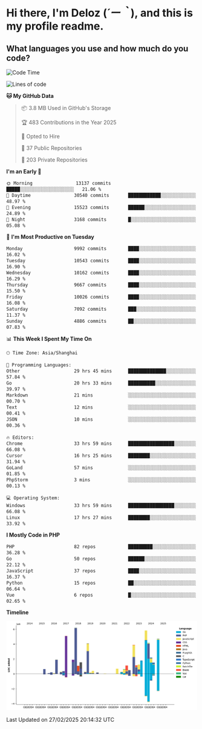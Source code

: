 # **Hi there, I'm Deloz (*´ー｀*), and this is my profile readme.**

## **What languages you use and how much do you code?**

<!--START_SECTION:waka-->
![Code Time](http://img.shields.io/badge/Code%20Time-5%2C786%20hrs%2015%20mins-blue)

![Lines of code](https://img.shields.io/badge/From%20Hello%20World%20I%27ve%20Written-54.0%20million%20lines%20of%20code-blue)

**🐱 My GitHub Data** 

> 📦 3.8 MB Used in GitHub's Storage 
 > 
> 🏆 483 Contributions in the Year 2025
 > 
> 💼 Opted to Hire
 > 
> 📜 37 Public Repositories 
 > 
> 🔑 203 Private Repositories 
 > 
**I'm an Early 🐤** 

```text
🌞 Morning                13137 commits       █████░░░░░░░░░░░░░░░░░░░░   21.06 % 
🌆 Daytime                30540 commits       ████████████░░░░░░░░░░░░░   48.97 % 
🌃 Evening                15523 commits       ██████░░░░░░░░░░░░░░░░░░░   24.89 % 
🌙 Night                  3168 commits        █░░░░░░░░░░░░░░░░░░░░░░░░   05.08 % 
```
📅 **I'm Most Productive on Tuesday** 

```text
Monday                   9992 commits        ████░░░░░░░░░░░░░░░░░░░░░   16.02 % 
Tuesday                  10543 commits       ████░░░░░░░░░░░░░░░░░░░░░   16.90 % 
Wednesday                10162 commits       ████░░░░░░░░░░░░░░░░░░░░░   16.29 % 
Thursday                 9667 commits        ████░░░░░░░░░░░░░░░░░░░░░   15.50 % 
Friday                   10026 commits       ████░░░░░░░░░░░░░░░░░░░░░   16.08 % 
Saturday                 7092 commits        ███░░░░░░░░░░░░░░░░░░░░░░   11.37 % 
Sunday                   4886 commits        ██░░░░░░░░░░░░░░░░░░░░░░░   07.83 % 
```


📊 **This Week I Spent My Time On** 

```text
🕑︎ Time Zone: Asia/Shanghai

💬 Programming Languages: 
Other                    29 hrs 45 mins      ██████████████░░░░░░░░░░░   57.84 % 
Go                       20 hrs 33 mins      ██████████░░░░░░░░░░░░░░░   39.97 % 
Markdown                 21 mins             ░░░░░░░░░░░░░░░░░░░░░░░░░   00.70 % 
Text                     12 mins             ░░░░░░░░░░░░░░░░░░░░░░░░░   00.41 % 
JSON                     10 mins             ░░░░░░░░░░░░░░░░░░░░░░░░░   00.36 % 

🔥 Editors: 
Chrome                   33 hrs 59 mins      █████████████████░░░░░░░░   66.08 % 
Cursor                   16 hrs 25 mins      ████████░░░░░░░░░░░░░░░░░   31.94 % 
GoLand                   57 mins             ░░░░░░░░░░░░░░░░░░░░░░░░░   01.85 % 
PhpStorm                 3 mins              ░░░░░░░░░░░░░░░░░░░░░░░░░   00.13 % 

💻 Operating System: 
Windows                  33 hrs 59 mins      █████████████████░░░░░░░░   66.08 % 
Linux                    17 hrs 27 mins      ████████░░░░░░░░░░░░░░░░░   33.92 % 
```

**I Mostly Code in PHP** 

```text
PHP                      82 repos            █████████░░░░░░░░░░░░░░░░   36.28 % 
Go                       50 repos            ██████░░░░░░░░░░░░░░░░░░░   22.12 % 
JavaScript               37 repos            ████░░░░░░░░░░░░░░░░░░░░░   16.37 % 
Python                   15 repos            ██░░░░░░░░░░░░░░░░░░░░░░░   06.64 % 
Vue                      6 repos             █░░░░░░░░░░░░░░░░░░░░░░░░   02.65 % 
```



**Timeline**

![Lines of Code chart](https://raw.githubusercontent.com/deloz/deloz/main/assets/bar_graph.png)


 Last Updated on 27/02/2025 20:14:32 UTC
<!--END_SECTION:waka-->
